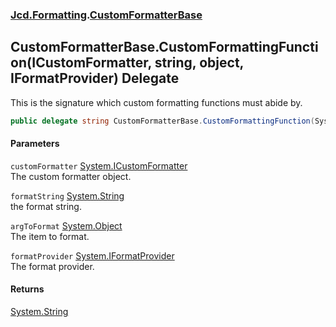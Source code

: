### [Jcd.Formatting](Jcd_Formatting.md 'Jcd.Formatting').[CustomFormatterBase](Jcd_Formatting_CustomFormatterBase.md 'Jcd.Formatting.CustomFormatterBase')
## CustomFormatterBase.CustomFormattingFunction(ICustomFormatter, string, object, IFormatProvider) Delegate
This is the signature which custom formatting functions must abide by.  
```csharp
public delegate string CustomFormatterBase.CustomFormattingFunction(System.ICustomFormatter customFormatter, string formatString, object argToFormat, System.IFormatProvider formatProvider);
```
#### Parameters
<a name='Jcd_Formatting_CustomFormatterBase_CustomFormattingFunction(System_ICustomFormatter_string_object_System_IFormatProvider)_customFormatter'></a>
`customFormatter` [System.ICustomFormatter](https://docs.microsoft.com/en-us/dotnet/api/System.ICustomFormatter 'System.ICustomFormatter')  
The custom formatter object.
  
<a name='Jcd_Formatting_CustomFormatterBase_CustomFormattingFunction(System_ICustomFormatter_string_object_System_IFormatProvider)_formatString'></a>
`formatString` [System.String](https://docs.microsoft.com/en-us/dotnet/api/System.String 'System.String')  
the format string.
  
<a name='Jcd_Formatting_CustomFormatterBase_CustomFormattingFunction(System_ICustomFormatter_string_object_System_IFormatProvider)_argToFormat'></a>
`argToFormat` [System.Object](https://docs.microsoft.com/en-us/dotnet/api/System.Object 'System.Object')  
The item to format.
  
<a name='Jcd_Formatting_CustomFormatterBase_CustomFormattingFunction(System_ICustomFormatter_string_object_System_IFormatProvider)_formatProvider'></a>
`formatProvider` [System.IFormatProvider](https://docs.microsoft.com/en-us/dotnet/api/System.IFormatProvider 'System.IFormatProvider')  
The format provider.
  
#### Returns
[System.String](https://docs.microsoft.com/en-us/dotnet/api/System.String 'System.String')  
